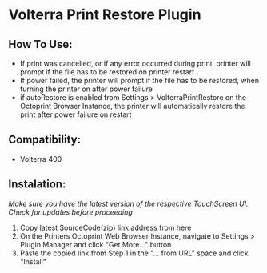 # Volterra Print Restore Plugin

## How To Use:
* If print was cancelled, or if any error occurred during print, printer will prompt if the file has to be restored on printer restart
* If power failed, the printer will prompt if the file has to be restored, when turning the printer on after power failure
* if autoRestore is enabled from Settings > VolterraPrintRestore on the Octoprint Browser Instance, the printer will automatically restore the print after power failure on restart

## Compatibility:
* Volterra 400

## Instalation:
*Make sure you have the latest version of the respective TouchScreen UI. Check for updates before proceeding*

1. Copy latest SourceCode(zip) link address from [here](https://github.com/FracktalWorks/VolterraPrintRestore/releases)
2. On the Printers Octoprint Web Browser Instance, navigate to Settings > Plugin Manager and click "Get More..." button
3. Paste the copied link from Step 1 in the "... from URL" space and click "Install"

